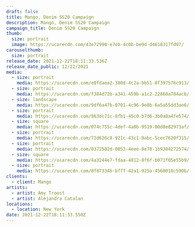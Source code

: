 ```yaml
---
draft: false
title: Mango, Denim SS20 Campaign
description: Mango, Denim SS20 Campaign
campaign_title: Denim SS20 Campaign
thumb:
  size: portrait
  image: https://ucarecdn.com/43e72990-e7eb-4c0b-be9d-d4618317fd97/
carouselthumb:
  size: portrait
release_date: 2021-12-22T18:11:33.536Z
release_date_public: 12/22/2021
media:
  - size: portrait
    media: https://ucarecdn.com/e0fdaea2-380d-4c2a-bb51-8f397576c913/
  - size: portrait
    media: https://ucarecdn.com/f384d72b-a341-459b-a1c2-22868a784acb/
  - size: landscape
    media: https://ucarecdn.com/9df6a47b-0701-4c96-9e8b-6a5a55dd3ae6/
  - size: portrait
    media: https://ucarecdn.com/863dc71c-8fb1-45c0-b7d6-3b0a8a4fe574/
  - size: square
    media: https://ucarecdn.com/074c755c-4def-4a0b-9519-00d8e82973af/
  - size: portrait
    media: https://ucarecdn.com/72d626c8-921c-43c1-8abc-5cec7620f315/
  - size: portrait
    media: https://ucarecdn.com/0372582d-0053-4eee-8e78-1b9304272574/
  - size: square
    media: https://ucarecdn.com/4a3244e7-fdaa-4812-8f6f-b071f05e55b9/
  - size: portrait
    media: https://ucarecdn.com/8f87334b-bfff-42a1-925a-4560018c590b/
clients:
  - client: Mango
artists:
  - artist: Amy Troost
  - artist: Alejandra Catalan
locations:
  - location: New York
date: 2021-12-22T18:11:33.550Z
---
```

